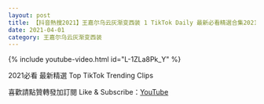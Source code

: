 ```yaml
---
layout: post
title: 【抖音熱搜2021】王嘉尔乌云灰渐变西装 1 TikTok Daily 最新必看精選合集2021 04 01
date: 2021-04-01
category: 王嘉尔乌云灰渐变西装
---
```


{% include youtube-video.html id="L-1ZLa8Pk_Y" %}

2021必看 最新精選 Top TikTok Trending Clips

喜歡請點贊轉發加訂閱 Like & Subscribe：[YouTube](https://www.youtube.com/channel/UCAoR7VcanIPd04uEq_GIylA/videos)

